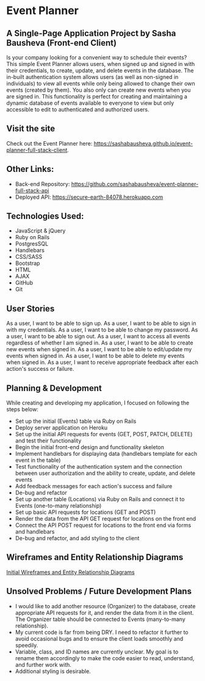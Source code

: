 # Event Planner
## A Single-Page Application Project by Sasha Bausheva (Front-end Client)
Is your company looking for a convenient way to schedule their events? This simple Event Planner allows users, when signed up and signed in with their credentials, to create, update, and delete events in the database. The in-built authentication system allows users (as well as non-signed in individuals) to view all events while only being allowed to change their own events (created by them). You also only can create new events when you are signed in. This functionality is perfect for creating and maintaining a dynamic database of events available to everyone to view but only accessible to edit to authenticated and authorized users.

## Visit the site
Check out the Event Planner here: https://sashabausheva.github.io/event-planner-full-stack-client.

## Other Links:
- Back-end Repository: https://github.com/sashabausheva/event-planner-full-stack-api
- Deployed API: https://secure-earth-84078.herokuapp.com

## Technologies Used:
- JavaScript & jQuery
- Ruby on Rails
- PostgresSQL
- Handlebars
- CSS/SASS
- Bootstrap
- HTML
- AJAX
- GitHub
- Git

## User Stories
As a user, I want to be able to sign up.
As a user, I want to be able to sign in with my credentials.
As a user, I want to be able to change my password.
As a user, I want to be able to sign out.
As a user, I want to access all events regardless of whether I am signed in.
As a user, I want to be able to create new events when signed in.
As a user, I want to be able to edit/update my events when signed in.
As a user, I want to be able to delete my events when signed in.
As a user, I want to receive appropriate feedback after each action's success or failure.

## Planning & Development
While creating and developing my application, I focused on following the steps below:

- Set up the initial (Events) table via Ruby on Rails
- Deploy server application on Heroku
- Set up the initial API requests for events (GET, POST, PATCH, DELETE) and test their functionality
- Begin the initial front-end design and functionality skeleton
- Implement handlebars for displaying data (handlebars template for each event in the table)
- Test functionality of the authentication system and the connection between user authorization and the ability to create, update, and delete events
- Add feedback messages for each action's success and failure
- De-bug and refactor
- Set up another table (Locations) via Ruby on Rails and connect it to Events (one-to-many relationship)
- Set up basic API requests for locations (GET and POST)
- Render the data from the API GET request for locations on the front end
- Connect the API POST request for locations to the front end via forms and handlebars
- De-bug and refactor, and add styling to the client

## Wireframes and Entity Relationship Diagrams
[Initial Wireframes and Entity Relationship Diagrams](https://github.com/SashaBausheva/event-planner-full-stack-api/tree/master/public/images/wireframes)

## Unsolved Problems / Future Development Plans
- I would like to add another resource (Organizer) to the database, create appropriate API requests for it, and render the data from it in the client. The Organizer table should be connected to Events (many-to-many relationship).
- My current code is far from being DRY. I need to refactor it further to avoid occasional bugs and to ensure the client loads smoothly and speedily.
- Variable, class, and ID names are currently unclear. My goal is to rename them accordingly to make the code easier to read, understand, and further work with.
- Additional styling is desirable.
